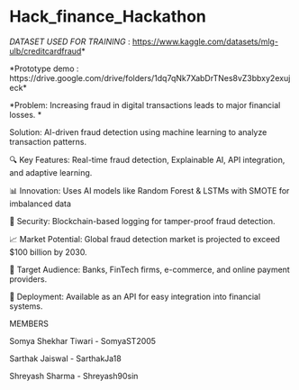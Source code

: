 
# Hack_finance_Hackathon
*DATASET USED FOR TRAINING* : https://www.kaggle.com/datasets/mlg-ulb/creditcardfraud*
<p>*Prototype demo : https://drive.google.com/drive/folders/1dq7qNk7XabDrTNes8vZ3bbxy2exujeck*</p>
<p></p>
<p></p>
<p>*Problem: Increasing fraud in digital transactions leads to major financial losses.
*</p>
<p></p>
<p>Solution: AI-driven fraud detection using machine learning to analyze transaction patterns.
</p>
<p>🔍 Key Features: Real-time fraud detection, Explainable AI, API integration, and adaptive learning.
</p>
<p🛠 Tech Stack: Python, Scikit-Learn, XGBoost, Flask, AWS/GCP for deployment.
></p>
<p>📊 Innovation: Uses AI models like Random Forest & LSTMs with SMOTE for imbalanced data</p>
<p>🔗 Security: Blockchain-based logging for tamper-proof fraud detection.
</p>
<p>📈 Market Potential: Global fraud detection market is projected to exceed $100 billion by 2030.
</p>
<p>👥 Target Audience: Banks, FinTech firms, e-commerce, and online payment providers.</p>
<p>🚀 Deployment: Available as an API for easy integration into financial systems.
</p>
<p></p>
<p></p>



MEMBERS
<p>Somya Shekhar Tiwari - SomyaST2005</p>
<p>Sarthak Jaiswal - SarthakJa18</p>
<p>Shreyash Sharma - Shreyash90sin</p>
